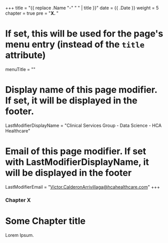 +++
title = "{{ replace .Name "-" " " | title }}"
date = {{ .Date }}
weight = 5
chapter = true
pre = "<b>X. </b>"

# If set, this will be used for the page's menu entry (instead of the `title` attribute)
menuTitle = ""
# Display name of this page modifier. If set, it will be displayed in the footer.
LastModifierDisplayName = "Clinical Services Group - Data Science - HCA Healthcare"
# Email of this page modifier. If set with LastModifierDisplayName, it will be displayed in the footer
LastModifierEmail = "Victor.CalderonArrivillaga@hcahealthcare.com"
+++

### Chapter X

# Some Chapter title

Lorem Ipsum.